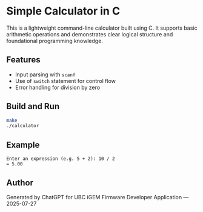 # Simple Calculator in C

This is a lightweight command-line calculator built using C. It supports basic arithmetic operations and demonstrates clear logical structure and foundational programming knowledge.

## Features
- Input parsing with `scanf`
- Use of `switch` statement for control flow
- Error handling for division by zero

## Build and Run
```bash
make
./calculator
```

## Example
```
Enter an expression (e.g. 5 + 2): 10 / 2
= 5.00
```

## Author
Generated by ChatGPT for UBC iGEM Firmware Developer Application — 2025-07-27

